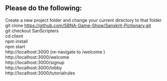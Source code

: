 ## Please do the following:

Create a new project folder and change your current directory to that folder \
git clone https://github.com/SBNA-Game-Show/Sanskrit-Pictionary.git \
git checkout SanScripters \
cd client \
npm install \
npm start \
http://localhost:3000 (re-navigate to /welcome ) \
http://localhost:3000/welcome \
http://localhost:3000/signup \
http://localhost:3000/lobby \
http://localhost:3000/tutorialrules